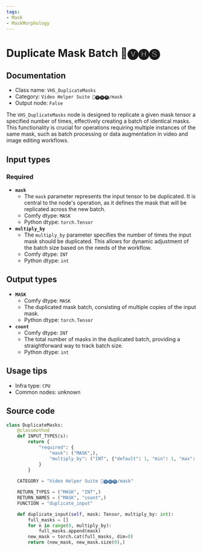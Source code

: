 ```yaml
---
tags:
- Mask
- MaskMorphology
---
```


# Duplicate Mask Batch 🎥🅥🅗🅢
## Documentation
- Class name: `VHS_DuplicateMasks`
- Category: `Video Helper Suite 🎥🅥🅗🅢/mask`
- Output node: `False`

The `VHS_DuplicateMasks` node is designed to replicate a given mask tensor a specified number of times, effectively creating a batch of identical masks. This functionality is crucial for operations requiring multiple instances of the same mask, such as batch processing or data augmentation in video and image editing workflows.
## Input types
### Required
- **`mask`**
    - The `mask` parameter represents the input tensor to be duplicated. It is central to the node's operation, as it defines the mask that will be replicated across the new batch.
    - Comfy dtype: `MASK`
    - Python dtype: `torch.Tensor`
- **`multiply_by`**
    - The `multiply_by` parameter specifies the number of times the input mask should be duplicated. This allows for dynamic adjustment of the batch size based on the needs of the workflow.
    - Comfy dtype: `INT`
    - Python dtype: `int`
## Output types
- **`MASK`**
    - Comfy dtype: `MASK`
    - The duplicated mask batch, consisting of multiple copies of the input mask.
    - Python dtype: `torch.Tensor`
- **`count`**
    - Comfy dtype: `INT`
    - The total number of masks in the duplicated batch, providing a straightforward way to track batch size.
    - Python dtype: `int`
## Usage tips
- Infra type: `CPU`
- Common nodes: unknown


## Source code
```python
class DuplicateMasks:
    @classmethod
    def INPUT_TYPES(s):
        return {
            "required": {
                "mask": ("MASK",),
                "multiply_by": ("INT", {"default": 1, "min": 1, "max": BIGMAX, "step": 1})
            }
        }
    
    CATEGORY = "Video Helper Suite 🎥🅥🅗🅢/mask"

    RETURN_TYPES = ("MASK", "INT",)
    RETURN_NAMES = ("MASK", "count",)
    FUNCTION = "duplicate_input"

    def duplicate_input(self, mask: Tensor, multiply_by: int):
        full_masks = []
        for n in range(0, multiply_by):
            full_masks.append(mask)
        new_mask = torch.cat(full_masks, dim=0)
        return (new_mask, new_mask.size(0),)

```
